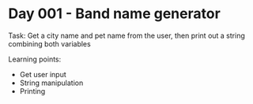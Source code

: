 # Day 001 - Band name generator

Task: Get a city name and pet name from the user, then print out a string combining both variables

Learning points:
- Get user input
- String manipulation
- Printing